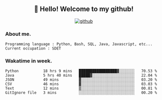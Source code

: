 <h2 align="center">👋 Hello! Welcome to my github! </h2>
<p align="center">
  <a href="https://github.com/usergwen"><img src="https://img.shields.io/badge/GitHub-24292e" alt="github"></a>
</p>

### About me.

```Plain Text
Programming language : Python, Bash, SQL, Java, Javascript, etc...
Current occupation : SDET
```
### Wakatime in week.

<!--START_SECTION:waka-->

```text
Python           18 hrs 9 mins   █████████████████▓░░░░░░░   70.53 %
Java             5 hrs 40 mins   █████▓░░░░░░░░░░░░░░░░░░░   22.04 %
JSON             49 mins         ▓░░░░░░░░░░░░░░░░░░░░░░░░   03.20 %
CSV              46 mins         ▓░░░░░░░░░░░░░░░░░░░░░░░░   03.03 %
Text             12 mins         ▒░░░░░░░░░░░░░░░░░░░░░░░░   00.81 %
GitIgnore file   3 mins          ░░░░░░░░░░░░░░░░░░░░░░░░░   00.20 %
```

<!--END_SECTION:waka-->
